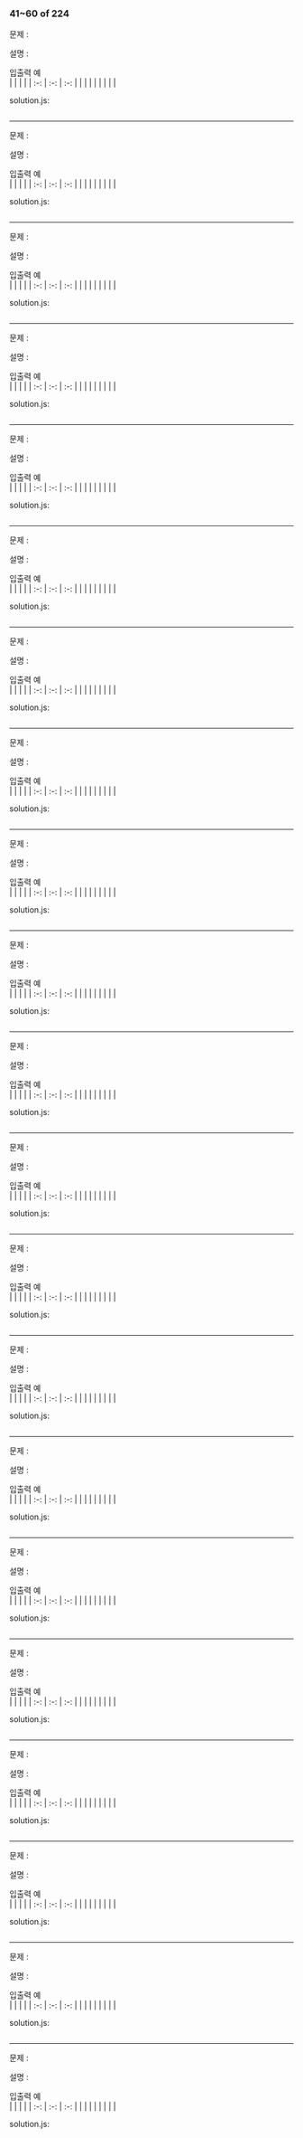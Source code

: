 ### 41~60 of 224  

문제 :  


설명 :  


입출력 예  
|   |   |   |
| :-: | :-: | :-: |
|   |   |   |
|   |   |   |

solution.js:
```javascript

```

---

문제 :  


설명 :  


입출력 예  
|   |   |   |
| :-: | :-: | :-: |
|   |   |   |
|   |   |   |

solution.js:
```javascript

```

---

문제 :  


설명 :  


입출력 예  
|   |   |   |
| :-: | :-: | :-: |
|   |   |   |
|   |   |   |

solution.js:
```javascript

```

---

문제 :  


설명 :  


입출력 예  
|   |   |   |
| :-: | :-: | :-: |
|   |   |   |
|   |   |   |

solution.js:
```javascript

```

---

문제 :  


설명 :  


입출력 예  
|   |   |   |
| :-: | :-: | :-: |
|   |   |   |
|   |   |   |

solution.js:
```javascript

```

---

문제 :  


설명 :  


입출력 예  
|   |   |   |
| :-: | :-: | :-: |
|   |   |   |
|   |   |   |

solution.js:
```javascript

```

---

문제 :  


설명 :  


입출력 예  
|   |   |   |
| :-: | :-: | :-: |
|   |   |   |
|   |   |   |

solution.js:
```javascript

```

---

문제 :  


설명 :  


입출력 예  
|   |   |   |
| :-: | :-: | :-: |
|   |   |   |
|   |   |   |

solution.js:
```javascript

```

---

문제 :  


설명 :  


입출력 예  
|   |   |   |
| :-: | :-: | :-: |
|   |   |   |
|   |   |   |

solution.js:
```javascript

```

---

문제 :  


설명 :  


입출력 예  
|   |   |   |
| :-: | :-: | :-: |
|   |   |   |
|   |   |   |

solution.js:
```javascript

```

---

문제 :  


설명 :  


입출력 예  
|   |   |   |
| :-: | :-: | :-: |
|   |   |   |
|   |   |   |

solution.js:
```javascript

```

---

문제 :  


설명 :  


입출력 예  
|   |   |   |
| :-: | :-: | :-: |
|   |   |   |
|   |   |   |

solution.js:
```javascript

```

---

문제 :  


설명 :  


입출력 예  
|   |   |   |
| :-: | :-: | :-: |
|   |   |   |
|   |   |   |

solution.js:
```javascript

```

---

문제 :  


설명 :  


입출력 예  
|   |   |   |
| :-: | :-: | :-: |
|   |   |   |
|   |   |   |

solution.js:
```javascript

```

---

문제 :  


설명 :  


입출력 예  
|   |   |   |
| :-: | :-: | :-: |
|   |   |   |
|   |   |   |

solution.js:
```javascript

```

---

문제 :  


설명 :  


입출력 예  
|   |   |   |
| :-: | :-: | :-: |
|   |   |   |
|   |   |   |

solution.js:
```javascript

```

---

문제 :  


설명 :  


입출력 예  
|   |   |   |
| :-: | :-: | :-: |
|   |   |   |
|   |   |   |

solution.js:
```javascript

```

---

문제 :  


설명 :  


입출력 예  
|   |   |   |
| :-: | :-: | :-: |
|   |   |   |
|   |   |   |

solution.js:
```javascript

```

---

문제 :  


설명 :  


입출력 예  
|   |   |   |
| :-: | :-: | :-: |
|   |   |   |
|   |   |   |

solution.js:
```javascript

```

---

문제 :  


설명 :  


입출력 예  
|   |   |   |
| :-: | :-: | :-: |
|   |   |   |
|   |   |   |

solution.js:
```javascript

```

---

문제 :  


설명 :  


입출력 예  
|   |   |   |
| :-: | :-: | :-: |
|   |   |   |
|   |   |   |

solution.js:
```javascript

```
